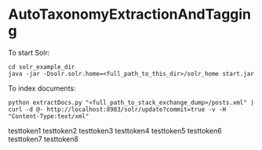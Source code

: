 AutoTaxonomyExtractionAndTagging
================================


To start Solr:

    cd solr_example_dir
    java -jar -Dsolr.solr.home=<full_path_to_this_dir>/solr_home start.jar


To index documents:

    python extractDocs.py "<full_path_to_stack_exchange_dump>/posts.xml" | curl -d @- http://localhost:8983/solr/update?commit=true -v -H "Content-Type:text/xml"

testtoken1
testtoken2
testtoken3
testtoken4
testtoken5
testtoken6
testtoken7
testtoken8

